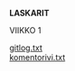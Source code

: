 **LASKARIT**

VIIKKO 1
 
[gitlog.txt](https://github.com/apeltonen/ot-harjoitustyo/blob/master/laskarit/viikko1/gitlog.txt)  
[komentorivi.txt](https://github.com/apeltonen/ot-harjoitustyo/blob/master/laskarit/viikko1/komentori.txt)
